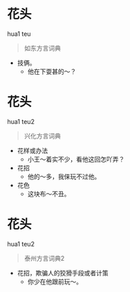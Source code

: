 # 花头
hua1 teu
> 如东方言词典
- 技俩。
  - 他在下耍甚的～？

# 花头
hua1 teu2
> 兴化方言词典
- 花样或办法
  - 小王～着实不少，看他这回怎吖弄？
- 花招
  - 他的～多，我俫玩不过他。
- 花色
  - 这块布～不丑。

# 花头
hua1 teu2
> 泰州方言词典2
- 花招，欺骗人的狡猾手段或者计策
  - 你少在他跟前玩～。
